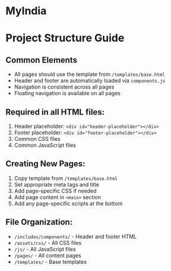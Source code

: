 # MyIndia

# Project Structure Guide

## Common Elements

- All pages should use the template from `/templates/base.html`
- Header and footer are automatically loaded via `components.js`
- Navigation is consistent across all pages
- Floating navigation is available on all pages

## Required in all HTML files:

1. Header placeholder: `<div id="header-placeholder"></div>`
2. Footer placeholder: `<div id="footer-placeholder"></div>`
3. Common CSS files
4. Common JavaScript files

## Creating New Pages:

1. Copy template from `/templates/base.html`
2. Set appropriate meta tags and title
3. Add page-specific CSS if needed
4. Add page content in `<main>` section
5. Add any page-specific scripts at the bottom

## File Organization:

- `/includes/components/` - Header and footer HTML
- `/assets/css/` - All CSS files
- `/js/` - All JavaScript files
- `/pages/` - All content pages
- `/templates/` - Base templates
